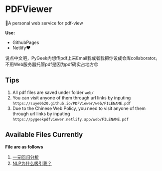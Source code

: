 # PDFViewer

📜A personal web service for pdf-view

**Use:**

- GithubPages
- Netlify❤

说点中文吧，PyGeek内想传pdf上来Email我或者我把你设成仓库collaborator。不用Web服务器托管pdf是因为pdf确实占地方🙃

## Tips

1. All pdf files are saved under folder `web/`
2. You can visit anyone of them through url links by inputing `https://suye0620.github.io/PDFViewer/web/FILENAME.pdf` 
3. Due to the Chinese Web Policy, you need to visit anyone of them through url links by inputing `https://pygeekpdfviewer.netlify.app/web/FILENAME.pdf`

## Available Files Currently
**File are as follows**
1. [一元回归分析](https://pygeekpdfviewer.netlify.app/web/SimpleLinearRegression.pdf)
2. [NLP为什么吸引我？](https://pygeekpdfviewer.netlify.app/web/SomethingAboutNLPbyKevin.pdf)

